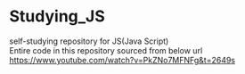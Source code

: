 # Studying_JS
self-studying repository for JS(Java Script)<br/>
Entire code in this repository sourced from below url<br/>
https://www.youtube.com/watch?v=PkZNo7MFNFg&t=2649s
